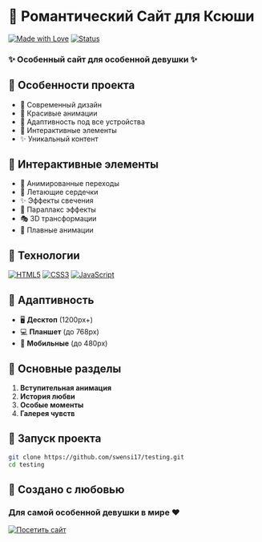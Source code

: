 # 💝 Романтический Сайт для Ксюши

[![Made with Love](https://img.shields.io/badge/Made%20with-Love-pink.svg)](https://github.com/swensi17/testing)
[![Status](https://img.shields.io/badge/status-active-success.svg)]()

### ✨ Особенный сайт для особенной девушки ✨

## 🌟 Особенности проекта

- 🎨 Современный дизайн
- 💫 Красивые анимации
- 📱 Адаптивность под все устройства
- 💝 Интерактивные элементы
- ✨ Уникальный контент

## 💫 Интерактивные элементы

- 🎨 Анимированные переходы
- 💝 Летающие сердечки
- ✨ Эффекты свечения
- 🌈 Параллакс эффекты
- 🎭 3D трансформации
- 🌟 Плавные анимации

## 🚀 Технологии

[![HTML5](https://img.shields.io/badge/HTML5-E34F26?style=for-the-badge&logo=html5&logoColor=white)]()
[![CSS3](https://img.shields.io/badge/CSS3-1572B6?style=for-the-badge&logo=css3&logoColor=white)]()
[![JavaScript](https://img.shields.io/badge/JavaScript-F7DF1E?style=for-the-badge&logo=javascript&logoColor=black)]()

## 📱 Адаптивность

- 🖥️ **Десктоп** (1200px+)
- 💻 **Планшет** (до 768px)
- 📱 **Мобильные** (до 480px)

## 💖 Основные разделы

1. **Вступительная анимация**
2. **История любви**
3. **Особые моменты**
4. **Галерея чувств**

## 🌟 Запуск проекта

```bash
git clone https://github.com/swensi17/testing.git
cd testing
```

## 💝 Создано с любовью

### Для самой особенной девушки в мире ❤️

[![Посетить сайт](https://img.shields.io/badge/Посетить%20сайт-pink?style=for-the-badge)](https://swensi17.github.io/testing/)
